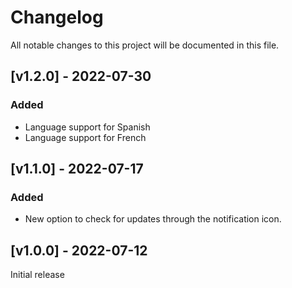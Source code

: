 # Changelog

All notable changes to this project will be documented in this file.

## [v1.2.0] - 2022-07-30

### Added

- Language support for Spanish
- Language support for French

## [v1.1.0] - 2022-07-17

### Added

- New option to check for updates through the notification icon.

## [v1.0.0] - 2022-07-12

Initial release
